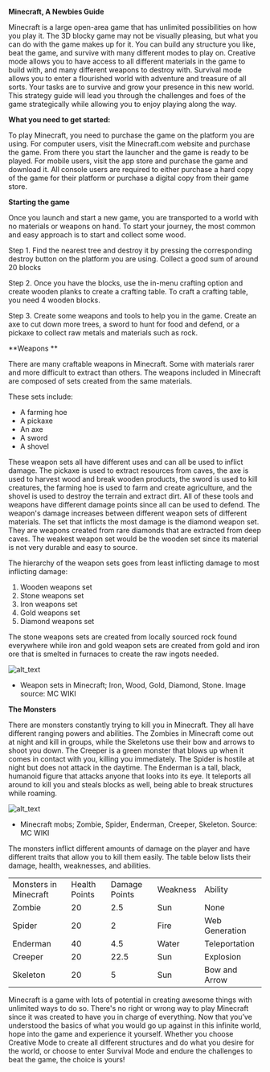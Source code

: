 
**Minecraft, A Newbies Guide**

Minecraft is a large open-area game that has unlimited possibilities on how you play it. The 3D blocky game may not be visually pleasing, but what you can do with the game makes up for it. You can build any structure you like, beat the game, and survive with many different modes to play on. Creative mode allows you to have access to all different materials in the game to build with, and many different weapons to destroy with. Survival mode allows you to enter a flourished world with adventure and treasure of all sorts. Your tasks are to survive and grow your presence in this new world. This strategy guide will lead you through the challenges and foes of the game strategically while allowing you to enjoy playing along the way.

**What you need to get started:**

To play Minecraft, you need to purchase the game on the platform you are using. For computer users, visit the Minecraft.com website and purchase the game. From there you start the launcher and the game is ready to be played. For mobile users, visit the app store and purchase the game and download it. All console users are required to either purchase a hard copy of the game for their platform or purchase a digital copy from their game store. 

**Starting the game**

Once you launch and start a new game, you are transported to a world with no materials or weapons on hand. To start your journey, the most common and easy approach is to start and collect some wood. 

Step 1. Find the nearest tree and destroy it by pressing the corresponding destroy button on the platform you are using. Collect a good sum of around 20 blocks

Step 2. Once you have the blocks, use the in-menu crafting option and create wooden planks to create a crafting table. To craft a crafting table, you need 4 wooden blocks.

Step 3. Create some weapons and tools to help you in the game. Create an axe to cut down more trees, a sword to hunt for food and defend, or a pickaxe to collect raw metals and materials such as rock. 

**Weapons **

There are many craftable weapons in Minecraft. Some with materials rarer and more difficult to extract than others. The weapons included in Minecraft are composed of sets created from the same materials. 

These sets include:



* A farming hoe
* A pickaxe
* An axe
* A sword
* A shovel

These weapon sets all have different uses and can all be used to inflict damage. The pickaxe is used to extract resources from caves, the axe is used to harvest wood and break wooden products, the sword is used to kill creatures, the farming hoe is used to farm and create agriculture, and the shovel is used to destroy the terrain and extract dirt. All of these tools and weapons have different damage points since all can be used to defend. The weapon's damage increases between different weapon sets of different materials. The set that inflicts the most damage is the diamond weapon set. They are weapons created from rare diamonds that are extracted from deep caves. The weakest weapon set would be the wooden set since its material is not very durable and easy to source. 

The hierarchy of the weapon sets goes from least inflicting damage to most inflicting damage:



1. Wooden weapons set
2. Stone weapons set
3. Iron weapons set
4. Gold weapons set
5. Diamond weapons set

The stone weapons sets are created from locally sourced rock found everywhere while iron and gold weapon sets are created from gold and iron ore that is smelted in furnaces to create the raw ingots needed.


![alt_text](images/image1.png "image_tooltip")


* Weapon sets in Minecraft; Iron, Wood, Gold, Diamond, Stone. Image source: MC WIKI

**The Monsters**

There are monsters constantly trying to kill you in Minecraft. They all have different ranging powers and abilities. The Zombies in Minecraft come out at night and kill in groups, while the Skeletons use their bow and arrows to shoot you down. The Creeper is a green monster that blows up when it comes in contact with you, killing you immediately. The Spider is hostile at night but does not attack in the daytime. The Enderman is a tall, black, humanoid figure that attacks anyone that looks into its eye. It teleports all around to kill you and steals blocks as well, being able to break structures while roaming.

![alt_text](images/image2.png "image_tooltip")




* Minecraft mobs; Zombie, Spider, Enderman, Creeper, Skeleton. Source: MC WIKI

The monsters inflict different amounts of damage on the player and have different traits that allow you to kill them easily. The table below lists their damage, health, weaknesses, and abilities.


<table>
  <tr>
   <td>Monsters in Minecraft
   </td>
   <td>Health Points
   </td>
   <td>Damage Points
   </td>
   <td>Weakness
   </td>
   <td>Ability
   </td>
  </tr>
  <tr>
   <td>Zombie
   </td>
   <td>20
   </td>
   <td>2.5
   </td>
   <td>Sun
   </td>
   <td>None
   </td>
  </tr>
  <tr>
   <td>Spider
   </td>
   <td>20
   </td>
   <td>2
   </td>
   <td>Fire
   </td>
   <td>Web Generation
   </td>
  </tr>
  <tr>
   <td>Enderman
   </td>
   <td>40
   </td>
   <td>4.5
   </td>
   <td>Water
   </td>
   <td>Teleportation
   </td>
  </tr>
  <tr>
   <td>Creeper
   </td>
   <td>20
   </td>
   <td>22.5
   </td>
   <td>Sun
   </td>
   <td>Explosion
   </td>
  </tr>
  <tr>
   <td>Skeleton
   </td>
   <td>20
   </td>
   <td>5
   </td>
   <td>Sun
   </td>
   <td>Bow and Arrow
   </td>
  </tr>
</table>


Minecraft is a game with lots of potential in creating awesome things with unlimited ways to do so. There's no right or wrong way to play Minecraft since it was created to have you in charge of everything. Now that you’ve understood the basics of what you would go up against in this infinite world, hope into the game and experience it yourself. Whether you choose Creative Mode to create all different structures and do what you desire for the world, or choose to enter Survival Mode and endure the challenges to beat the game, the choice is yours!
